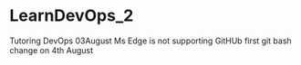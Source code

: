 # LearnDevOps_2
Tutoring DevOps 03August
Ms Edge is not supporting GitHUb 
first git bash change on 4th August 
